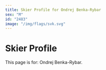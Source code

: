 ```yaml
---
title: Skier Profile for Ondrej Benka-Rybar
sex: "M"
id: "2483"
image: "/img/flags/svk.svg" 
---
```


# Skier Profile

This page is for: Ondrej Benka-Rybar.
    